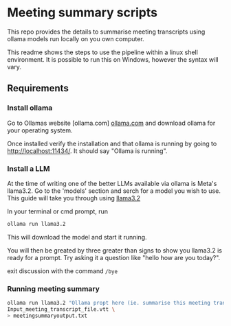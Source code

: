 # Meeting summary scripts

This repo provides the details to summarise meeting transcripts using ollama 
models run locally on you own computer.  

This readme shows the steps to use the pipeline within a linux shell environment.
It is possible to run this on Windows, however the syntax will vary.  

## Requirements  
### Install ollama  

Go to Ollamas website [ollama.com] [ollama.com](ollama.com) and download ollama
for your operating system.  

Once installed verify the installation and that ollama is running by going to [http://localhost:11434/](). It should say "Ollama is running".  

### Install a LLM  

At the time of writing one of the better LLMs available via ollama is Meta's llama3.2. 
Go to the 'models' section and serch for a model you wish to use.
This guide will take you through using [llama3.2](https://ollama.com/library/llama3.2)  

In your terminal or cmd prompt, run

```sh
ollama run llama3.2
```

This will download the model and start it running.  

You will then be greated by three greater than signs to show you llama3.2 is ready for a prompt.
Try asking it a question like "hello how are you today?".

exit discussion with the command `/bye`  

### Running meeting summary

```sh
ollama run llama3.2 "Ollama propt here (ie. summarise this meeting transcript into a list of ten discussion points)" < \
Input_meeting_transcript_file.vtt \
> meetingsummaryoutput.txt
```